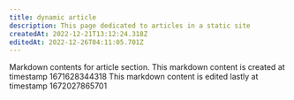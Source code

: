 ```yaml
---
title: dynamic article
description: This page dedicated to articles in a static site
createdAt: 2022-12-21T13:12:24.318Z
editedAt: 2022-12-26T04:11:05.701Z
---
```


Markdown contents for article section.
This markdown content is created at timestamp 1671628344318
This markdown content is edited lastly at timestamp 1672027865701